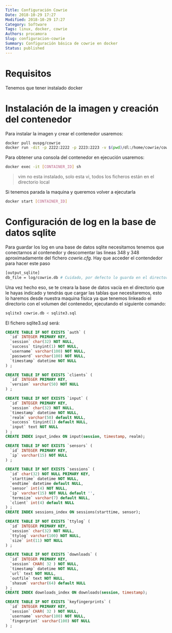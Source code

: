 ```yaml
---
Title: Configuración Cowrie
Date: 2018-10-29 17:27
Modified: 2018-10-29 17:27
Category: Software
Tags: linux, docker, cowrie
Authors: procamora
Slug: configuracion-cowrie
Summary: Configuración básica de cowrie en docker
Status: published
---
```




# Requisitos

Tenemos que tener instalado docker



# Instalación de la imagen y creación del contenedor

Para instalar la imagen y crear el contenedor usaremos:


```bash
docker pull ouspg/cowrie
docker run -dit -p 2222:2222 -p 2223:2223 -v $(pwd)/dl:/home/cowrie/cowrie/dl -v $(pwd)/log:/home/cowrie/cowrie/log ouspg/cowrie
```


Para obtener una consola del contenedor en ejecución usaremos:

```bash
docker exec -it [CONTAINER_ID] sh
```

> vim no esta instalado, solo esta vi, todos los ficheros están en el directorio local



Si tenemos parada la maquina y queremos volver a ejecutarla 

```bash
docker start [CONTAINER_ID]
```



# Configuración de log en la base de datos sqlite

Para guardar los log en una base de datos sqlite necesitamos tenemos que conectarnos al contenedor y descomentar las lineas 348 y 348 aproximadamente del fichero _cowrie.cfg_. Hay que acceder el contendedor para hacer este paso

```bash
[output_sqlite]                                                   
db_file = log/cowrie.db # Cuidado, por defecto lo guarda en el directorio local no el log
```

Una vez hecho eso, se te creara la base de datos vacía en el directorio que le hayas indicado y tendrás que cargar las tablas que necesitaremos, esto lo haremos desde nuestra maquina física ya que tenemos linkeado el directorio con el volumen del contenedor, ejecutando el siguiente comando:

```bash
sqlite3 cowrie.db < sqlite3.sql
```


El fichero sqlite3.sql será:

```sql
CREATE TABLE IF NOT EXISTS `auth` (
  `id` INTEGER PRIMARY KEY,
  `session` char(32) NOT NULL,
  `success` tinyint(1) NOT NULL,
  `username` varchar(100) NOT NULL,
  `password` varchar(100) NOT NULL,
  `timestamp` datetime NOT NULL
) ;

CREATE TABLE IF NOT EXISTS `clients` (
  `id` INTEGER PRIMARY KEY,
  `version` varchar(50) NOT NULL
) ;

CREATE TABLE IF NOT EXISTS `input` (
  `id` INTEGER PRIMARY KEY,
  `session` char(32) NOT NULL,
  `timestamp` datetime NOT NULL,
  `realm` varchar(50) default NULL,
  `success` tinyint(1) default NULL,
  `input` text NOT NULL
) ;
CREATE INDEX input_index ON input(session, timestamp, realm);

CREATE TABLE IF NOT EXISTS `sensors` (
  `id` INTEGER PRIMARY KEY,
  `ip` varchar(15) NOT NULL
) ;

CREATE TABLE IF NOT EXISTS `sessions` (
  `id` char(32) NOT NULL PRIMARY KEY,
  `starttime` datetime NOT NULL,
  `endtime` datetime default NULL,
  `sensor` int(4) NOT NULL,
  `ip` varchar(15) NOT NULL default '',
  `termsize` varchar(7) default NULL,
  `client` int(4) default NULL
) ;
CREATE INDEX sessions_index ON sessions(starttime, sensor);

CREATE TABLE IF NOT EXISTS `ttylog` (
  `id` INTEGER PRIMARY KEY,
  `session` char(32) NOT NULL,
  `ttylog` varchar(100) NOT NULL,
  `size` int(11) NOT NULL
) ;

CREATE TABLE IF NOT EXISTS `downloads` (
  `id` INTEGER PRIMARY KEY,
  `session` CHAR( 32 ) NOT NULL,
  `timestamp` datetime NOT NULL,
  `url` text NOT NULL,
  `outfile` text NOT NULL,
  `shasum` varchar(64) default NULL
) ;
CREATE INDEX downloads_index ON downloads(session, timestamp);

CREATE TABLE IF NOT EXISTS `keyfingerprints` (
  `id` INTEGER PRIMARY KEY,
  `session` CHAR( 32 ) NOT NULL,
  `username` varchar(100) NOT NULL,
  `fingerprint` varchar(100) NOT NULL
) ;
```


